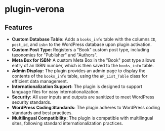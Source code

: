 # plugin-verona

## Features
- **Custom Database Table:** Adds a `books_info` table with the columns `ID`, `post_id`, and `isbn` to the WordPress database upon plugin activation.
- **Custom Post Type:** Registers a "Book" custom post type, including taxonomies for "Publisher" and "Authors".
- **Meta Box for ISBN:** A custom Meta Box in the "Book" post type allows entry of an ISBN number, which is then saved to the `books_info` table.
- **Admin Display:** The plugin provides an admin page to display the contents of the `books_info` table, using the `WP_List_Table` class for efficient data management.
- **Internationalization Support:** The plugin is designed to support language files for easy internationalization.
- **Security:** All user inputs and outputs are sanitized to meet WordPress security standards.
- **WordPress Coding Standards:** The plugin adheres to WordPress coding standards and best practices.
-  **Multilingual Compatibility:** The plugin is compatible with multilingual sites, following standard internationalization practices.
